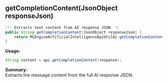 ## getCompletionContent(JsonObject responseJson)

```java
/** Extracts text content from AI response JSON. */
public String getCompletionContent(JsonObject responseJson) {
    return MCEngineArtificialIntelligenceApiUtilAi.getCompletionContent(responseJson);
}
```

**Usage:**
```java
String content = api.getCompletionContent(response);
```

**Summary:**  
Extracts the message content from the full AI response JSON.
